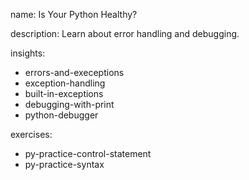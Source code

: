 name: Is Your Python Healthy?

description: Learn about error handling and debugging.

insights:
  - errors-and-execeptions
  - exception-handling
  - built-in-exceptions
  - debugging-with-print
  - python-debugger

exercises:
  - py-practice-control-statement
  - py-practice-syntax
 
